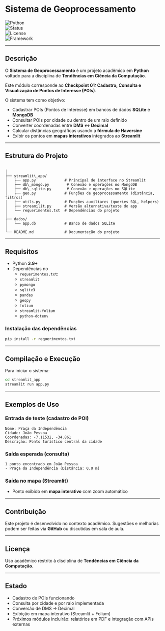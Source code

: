 #  Sistema de Geoprocessamento

![Python](https://img.shields.io/badge/Python-3.9%2B-blue?logo=python)  
![Status](https://img.shields.io/badge/status-Em%20Desenvolvimento-yellow)  
![License](https://img.shields.io/badge/license-Acad%C3%AAmico-red)  
![Framework](https://img.shields.io/badge/Framework-Streamlit-ff4b4b?logo=streamlit)  

--- 

##  Descrição  
O **Sistema de Geoprocessamento** é um projeto acadêmico em **Python** voltado para a disciplina de **Tendências em Ciência da Computação**.  

Este módulo corresponde ao **Checkpoint 01: Cadastro, Consulta e Visualização de Pontos de Interesse (POIs)**.  

O sistema tem como objetivo:  
-  Cadastrar POIs (Pontos de Interesse) em bancos de dados **SQLite** e **MongoDB**  
-  Consultar POIs por cidade ou dentro de um raio definido  
-  Converter coordenadas entre **DMS ↔ Decimal**  
-  Calcular distâncias geográficas usando a **fórmula de Haversine**  
-  Exibir os pontos em **mapas interativos** integrados ao **Streamlit**  

---

##  Estrutura do Projeto
```

│
├── streamlit\_app/
│   ├── app.py             # Principal de interface no Streamlit
│   ├── db\_mongo.py        # Conexão e operações no MongoDB
│   ├── db\_sqlite.py       # Conexão e operações no SQLite
│   ├── geo.py             # Funções de geoprocessamento (distância, filtros)
│   ├── utils.py           # Funções auxiliares (queries SQL, helpers)
│   ├── streamilit.py      # Versão alternativa/teste do app
│   └── requerimentos.txt  # Dependências do projeto
│
├── dados/
│   └── app.db             # Banco de dados SQLite
│
└── README.md              # Documentação do projeto

````

---

##  Requisitos  
- Python **3.9+**  
- Dependências no
  - `requerimentos.txt`:  
  - `streamlit`  
  - `pymongo`  
  - `sqlite3`  
  - `pandas`  
  - `geopy`  
  - `folium`  
  - `streamlit-folium`  
  - `python-dotenv`  

### Instalação das dependências  
```bash
pip install -r requerimentos.txt
````

---

##  Compilação e Execução

Para iniciar o sistema:

```bash
cd streamlit_app
streamlit run app.py
```

---

##  Exemplos de Uso

### Entrada de teste (cadastro de POI)

```
Nome: Praça da Independência
Cidade: João Pessoa
Coordenadas: -7.11532, -34.861
Descrição: Ponto turístico central da cidade
```

### Saída esperada (consulta)

```
1 ponto encontrado em João Pessoa
- Praça da Independência (Distância: 0.0 m)
```

### Saída no mapa (Streamlit)

* Ponto exibido em **mapa interativo** com zoom automático

---

##  Contribuição

Este projeto é desenvolvido no contexto acadêmico.
Sugestões e melhorias podem ser feitas via **GitHub** ou discutidas em sala de aula.

---

##  Licença

Uso acadêmico restrito à disciplina de **Tendências em Ciência da Computação**.

---

##  Estado

*  Cadastro de POIs funcionando
*  Consulta por cidade e por raio implementada
*  Conversão de DMS → Decimal
*  Exibição em mapa interativo (Streamlit + Folium)
*  Próximos módulos incluirão: relatórios em PDF e integração com APIs externas
